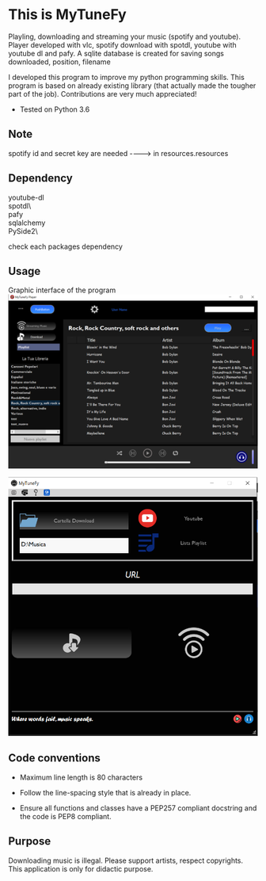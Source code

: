 # This is MyTuneFy
Playling, downloading and streaming your music (spotify and youtube).
Player developed with vlc, spotify download with spotdl, youtube with youtube dl and pafy.
A sqlite database is created for saving songs downloaded, position, filename

I developed this program to improve my python programming skills.
This program is based on already existing library (that actually made the
tougher part of the job).
Contributions are very much appreciated!

* Tested on Python 3.6
## Note
spotify id and secret key are needed ----> in resources.resources

## Dependency

youtube-dl\
spotdl\                  
pafy\
sqlalchemy\
PySide2\

check each packages dependency

## Usage
Graphic interface of the program
![alt text](https://github.com/kekfic/mytunefy/blob/master/resources/icons/mytune_player.PNG)

![alt text](https://github.com/kekfic/mytunefy/blob/master/resources/icons/mytune_downloader.PNG)

## Code conventions

* Maximum line length is 80 characters

* Follow the line-spacing style that is already in place.

* Ensure all functions and classes have a PEP257 compliant docstring and the
code is PEP8 compliant.

## Purpose

Downloading music is illegal. Please support artists, respect copyrights.
This application is only for didactic purpose.

